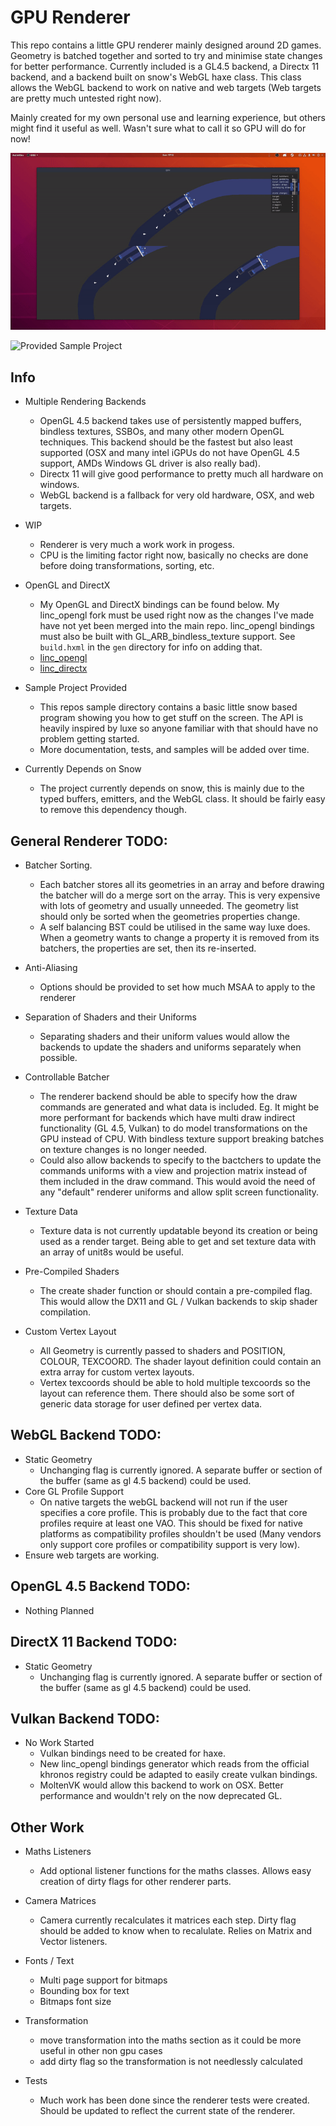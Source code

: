 # GPU Renderer

This repo contains a little GPU renderer mainly designed around 2D games. Geometry is batched together and sorted to try and minimise state changes for better performance. Currently included is a GL4.5 backend, a Directx 11 backend, and a backend built on snow's WebGL haxe class. This class allows the WebGL backend to work on native and web targets (Web targets are pretty much untested right now).

Mainly created for my own personal use and learning experience, but others might find it useful as well. Wasn't sure what to call it so GPU will do for now!

![WIP Game Project](resources/gpu2.gif)

![Provided Sample Project](resources/gpu1.gif)

## Info

* Multiple Rendering Backends
    - OpenGL 4.5 backend takes use of persistently mapped buffers, bindless textures, SSBOs, and many other modern OpenGL techniques. This backend should be the fastest but also least supported (OSX and many intel iGPUs do not have OpenGL 4.5 support, AMDs Windows GL driver is also really bad).
    - Directx 11 will give good performance to pretty much all hardware on windows.
    - WebGL backend is a fallback for very old hardware, OSX, and web targets.

* WIP
    - Renderer is very much a work work in progess.
    - CPU is the limiting factor right now, basically no checks are done before doing transformations, sorting, etc.

* OpenGL and DirectX
    - My OpenGL and DirectX bindings can be found below. My linc_opengl fork must be used right now as the changes I've made have not yet been merged into the main repo. linc_opengl bindings must also be built with GL_ARB_bindless_texture support. See `build.hxml` in the `gen` directory for info on adding that.
    - [linc_opengl](https://github.com/aidan63/linc_opengl)
    - [linc_directx](https://github.com/Aidan63/linc_directx)

* Sample Project Provided
    - This repos sample directory contains a basic little snow based program showing you how to get stuff on the screen. The API is heavily inspired by luxe so anyone familiar with that should have no problem getting started.
    - More documentation, tests, and samples will be added over time.

* Currently Depends on Snow
    - The project currently depends on snow, this is mainly due to the typed buffers, emitters, and the WebGL class. It should be fairly easy to remove this dependency though.

## General Renderer TODO:

* Batcher Sorting.
    - Each batcher stores all its geometries in an array and before drawing the batcher will do a merge sort on the array. This is very expensive with lots of geometry and usually unneeded. The geometry list should only be sorted when the geometries properties change.
    - A self balancing BST could be utilised in the same way luxe does. When a geometry wants to change a property it is removed from its batchers, the properties are set, then its re-inserted.

* Anti-Aliasing
    - Options should be provided to set how much MSAA to apply to the renderer

* Separation of Shaders and their Uniforms
    - Separating shaders and their uniform values would allow the backends to update the shaders and uniforms separately when possible.

* Controllable Batcher
    - The renderer backend should be able to specify how the draw commands are generated and what data is included. Eg. It might be more performant for backends which have multi draw indirect functionality (GL 4.5, Vulkan) to do model transformations on the GPU instead of CPU. With bindless texture support breaking batches on texture changes is no longer needed.
    - Could also allow backends to specify to the bactchers to update the commands uniforms with a view and projection matrix instead of them included in the draw command. This would avoid the need of any "default" renderer uniforms and allow split screen functionality.

* Texture Data
    - Texture data is not currently updatable beyond its creation or being used as a render target. Being able to get and set texture data with an array of unit8s would be useful.

* Pre-Compiled Shaders
    - The create shader function or should contain a pre-compiled flag. This would allow the DX11 and GL / Vulkan backends to skip shader compilation.

* Custom Vertex Layout
    - All Geometry is currently passed to shaders and POSITION, COLOUR, TEXCOORD. The shader layout definition could contain an extra array for custom vertex layouts.
    - Vertex texcoords should be able to hold multiple texcoords so the layout can reference them. There should also be some sort of generic data storage for user defined per vertex data.

## WebGL Backend TODO:
* Static Geometry
    - Unchanging flag is currently ignored. A separate buffer or section of the buffer (same as gl 4.5 backend) could be used.
* Core GL Profile Support
    - On native targets the webGL backend will not run if the user specifies a core profile. This is probably due to the fact that core profiles require at least one VAO. This should be fixed for native platforms as compatibility profiles shouldn't be used (Many vendors only support core profiles or compatibility support is very low).
* Ensure web targets are working.

## OpenGL 4.5 Backend TODO:
* Nothing Planned

## DirectX 11 Backend TODO:
* Static Geometry
    - Unchanging flag is currently ignored. A separate buffer or section of the buffer (same as gl 4.5 backend) could be used.

## Vulkan Backend TODO:
* No Work Started
    - Vulkan bindings need to be created for haxe.
    - New linc_opengl bindings generator which reads from the official khronos registry could be adapted to easily create vulkan bindings.
    - MoltenVK would allow this backend to work on OSX. Better performance and wouldn't rely on the now deprecated GL.

## Other Work

* Maths Listeners
    - Add optional listener functions for the maths classes. Allows easy creation of dirty flags for other renderer parts.

* Camera Matrices
    - Camera currently recalculates it matrices each step. Dirty flag should be added to know when to recalulate. Relies on Matrix and Vector listeners.

* Fonts / Text
    - Multi page support for bitmaps
    - Bounding box for text
    - Bitmaps font size

* Transformation
    - move transformation into the maths section as it could be more useful in other non gpu cases
    - add dirty flag so the transformation is not needlessly calculated

* Tests
    - Much work has been done since the renderer tests were created. Should be updated to reflect the current state of the renderer.